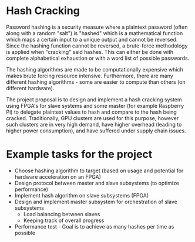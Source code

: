 # Hash Cracking

Password hashing is a security measure where a plaintext password (often along
with a random "salt") is "hashed" which is a mathematical function which maps a
certain input to a unique output and cannot be reversed.
Since the hashing function cannot be reversed, a brute-force methodology is
applied when "cracking" said hashes.
This can either be done with complete alphabetical exhaustion or with a word
list of possible passwords.

The hashing algorithms are made to be computationally expensive which makes
brute forcing resource intensive. Furthermore, there are many different hashing
algorithms - some are easier to compute than others (on different hardware).

The project proposal is to design and implement a hash cracking system using
FPGA's for slave systems and some master (for example Raspberry Pi) to delegate
plaintext values to hash and compare to the hash being cracked.
Traditionally, GPU clusters are used for this purpose, however such clusters
are in very high demand, have higher overhead (leading to higher power
consumption), and have suffered under supply chain issues.

# Example tasks for the project

- Choose hashing algorithm to target (based on usage and potential for hardware acceleration on an FPGA)
- Design protocol between master and slave subsystems (to optimize performance)
- Implement hash algorithm on slave subsystems (FPGA)
- Design and implement master subsystem for orchestration of slave subsystems
    - Load balancing between slaves
    - Keeping track of overall progress
- Performance test - Goal is to achieve as many hashes per time as possible
